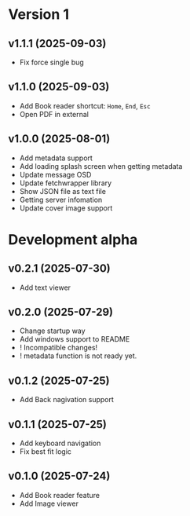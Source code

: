 # Version 1

## v1.1.1 (2025-09-03)

* Fix force single bug

## v1.1.0 (2025-09-03)

* Add Book reader shortcut: `Home`, `End`, `Esc`
* Open PDF in external

## v1.0.0 (2025-08-01)

* Add metadata support
* Add loading splash screen when getting metadata
* Update message OSD
* Update fetchwrapper library
* Show JSON file as text file
* Getting server infomation
* Update cover image support

# Development alpha

## v0.2.1 (2025-07-30)

* Add text viewer

## v0.2.0 (2025-07-29)

* Change startup way
* Add windows support to README
* ! Incompatible changes!
* ! metadata function is not ready yet.

## v0.1.2 (2025-07-25)

* Add Back nagivation support

## v0.1.1 (2025-07-25)

* Add keyboard navigation
* Fix best fit logic

## v0.1.0 (2025-07-24)

* Add Book reader feature
* Add Image viewer
